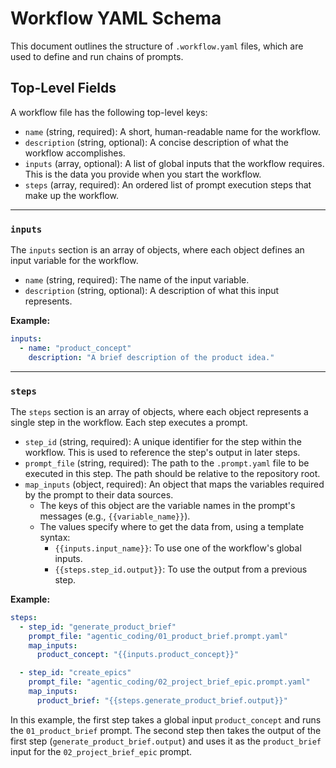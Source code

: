 # Workflow YAML Schema

This document outlines the structure of `.workflow.yaml` files, which are used to define and run chains of prompts.

## Top-Level Fields

A workflow file has the following top-level keys:

- `name` (string, required): A short, human-readable name for the workflow.
- `description` (string, optional): A concise description of what the workflow accomplishes.
- `inputs` (array, optional): A list of global inputs that the workflow requires. This is the data you provide when you start the workflow.
- `steps` (array, required): An ordered list of prompt execution steps that make up the workflow.

---

### `inputs`

The `inputs` section is an array of objects, where each object defines an input variable for the workflow.

- `name` (string, required): The name of the input variable.
- `description` (string, optional): A description of what this input represents.

**Example:**
```yaml
inputs:
  - name: "product_concept"
    description: "A brief description of the product idea."
```

---

### `steps`

The `steps` section is an array of objects, where each object represents a single step in the workflow. Each step executes a prompt.

- `step_id` (string, required): A unique identifier for the step within the workflow. This is used to reference the step's output in later steps.
- `prompt_file` (string, required): The path to the `.prompt.yaml` file to be executed in this step. The path should be relative to the repository root.
- `map_inputs` (object, required): An object that maps the variables required by the prompt to their data sources.
  - The keys of this object are the variable names in the prompt's messages (e.g., `{{variable_name}}`).
  - The values specify where to get the data from, using a template syntax:
    - `{{inputs.input_name}}`: To use one of the workflow's global inputs.
    - `{{steps.step_id.output}}`: To use the output from a previous step.

**Example:**
```yaml
steps:
  - step_id: "generate_product_brief"
    prompt_file: "agentic_coding/01_product_brief.prompt.yaml"
    map_inputs:
      product_concept: "{{inputs.product_concept}}"

  - step_id: "create_epics"
    prompt_file: "agentic_coding/02_project_brief_epic.prompt.yaml"
    map_inputs:
      product_brief: "{{steps.generate_product_brief.output}}"
```
In this example, the first step takes a global input `product_concept` and runs the `01_product_brief` prompt. The second step then takes the output of the first step (`generate_product_brief.output`) and uses it as the `product_brief` input for the `02_project_brief_epic` prompt.

